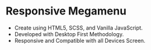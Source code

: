 # Responsive Megamenu

- Create using HTML5, SCSS, and Vanilla JavaScript.
- Developed with Desktop First Methodology.
- Responsive and Compatible with all Devices Screen.
